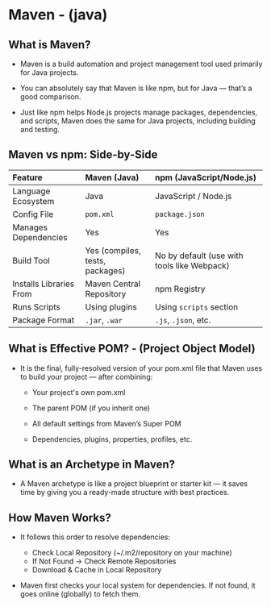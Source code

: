 
# Maven - (java)


## What is Maven? 
- Maven is a build automation and project management tool used primarily for Java projects.

- You can absolutely say that Maven is like npm, but for Java — that’s a good comparison.

- Just like npm helps Node.js projects manage packages, dependencies, and scripts, Maven does the same for Java projects, including building and testing.




## Maven vs npm: Side-by-Side

| Feature                    | Maven (Java)                       | npm (JavaScript/Node.js)           |
| :------------------------- | :--------------------------------- | :--------------------------------- |
| Language Ecosystem         | Java                               | JavaScript / Node.js               |
| Config File                | `pom.xml`                          | `package.json`                     |
| Manages Dependencies       |   Yes                              |   Yes                              |
| Build Tool                 |   Yes (compiles, tests, packages)  |   No by default (use with tools like Webpack) |
| Installs Libraries From    | Maven Central Repository           | npm Registry                       |
| Runs Scripts               |   Using plugins                    |   Using `scripts` section          |
| Package Format             | `.jar`, `.war`                     | `.js`, `.json`, etc.               |



## What is Effective POM? - (Project Object Model)

- It is the final, fully-resolved version of your pom.xml file that Maven uses to build your project — after combining:

    - Your project's own pom.xml

    - The parent POM (if you inherit one)

    - All default settings from Maven’s Super POM

    - Dependencies, plugins, properties, profiles, etc.



## What is an Archetype in Maven?

- A Maven archetype is like a project blueprint or starter kit — it saves time by giving you a ready-made structure with best practices.



## How Maven Works? 

- It follows this order to resolve dependencies:
    - Check Local Repository (~/.m2/repository on your machine)
    - If Not Found → Check Remote Repositories
    - Download & Cache in Local Repository

- Maven first checks your local system for dependencies. If not found, it goes online (globally) to fetch them.

